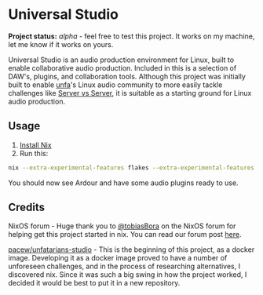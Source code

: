 # Universal Studio

**Project status:** *alpha* - feel free to test this project. It works on my
machine, let me know if it works on yours.

Universal Studio is an audio production environment for Linux, built to enable
collaborative audio production. Included in this is a selection of DAW's,
plugins, and collaboration tools. Although this project was initially built to
enable [unfa](https://unfa.xyz)'s Linux audio community to more easily tackle
challenges like [Server vs Server](https://www.servervsserver.com/), it is
suitable as a starting ground for Linux audio production.

## Usage

1. [Install Nix](https://nixos.wiki/wiki/Nix_Installation_Guide)
2. Run this: <!-- TODO: figure out how to simplify this to `nix run 'codeberg:universal-studio`-->

```bash
nix --extra-experimental-features flakes --extra-experimental-features nix-command run 'https://codeberg.org/PowerUser/universal-studio#ardour'
```

You should now see Ardour and have some audio plugins ready to use.

## Credits

NixOS forum - Huge thank you to
[@tobiasBora](https://discourse.nixos.org/u/tobiasBora) on the NixOS forum for
helping get this project started in nix. You can read our forum post
[here](https://discourse.nixos.org/t/22191).

[pacew/unfatarians-studio](https://codeberg.org/pacew/unfatarians-studio) -
This is the beginning of this project, as a docker image. Developing it as a
docker image proved to have a number of unforeseen challenges, and in the
process of researching alternatives, I discovered nix. Since it was such a big
swing in how the project worked, I decided it would be best to put it in a new
repository.
